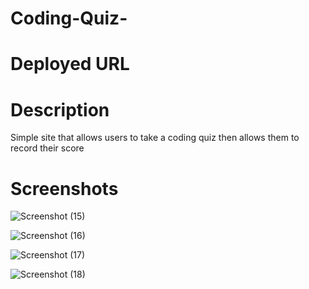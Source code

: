 # Coding-Quiz-

# Deployed URL


# Description
Simple site that allows users to take a coding quiz then allows them to record their score

# Screenshots
 ![Screenshot (15)](https://user-images.githubusercontent.com/61319384/183311537-0d387087-9cfe-4afe-8797-2e86f0e8d487.png)

![Screenshot (16)](https://user-images.githubusercontent.com/61319384/183311542-f25d9931-fbd3-4972-a079-b81ef5bf427a.png)

![Screenshot (17)](https://user-images.githubusercontent.com/61319384/183311555-3d58d2a4-caf0-4b7c-a486-874938be066b.png)

![Screenshot (18)](https://user-images.githubusercontent.com/61319384/183311558-4a05203a-5dcf-4aca-8ff4-ce8316192597.png)
